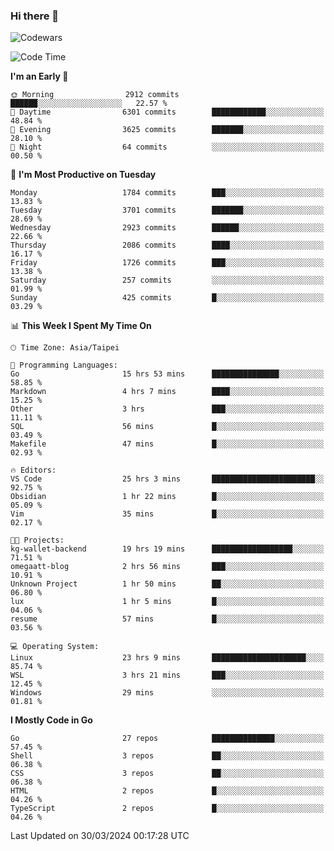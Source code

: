 ### Hi there 👋

![Codewars](https://www.codewars.com/users/omegaatt36/badges/small)

<!--START_SECTION:waka-->
![Code Time](http://img.shields.io/badge/Code%20Time-2%2C289%20hrs%2050%20mins-blue)

**I'm an Early 🐤** 

```text
🌞 Morning                2912 commits        ██████░░░░░░░░░░░░░░░░░░░   22.57 % 
🌆 Daytime                6301 commits        ████████████░░░░░░░░░░░░░   48.84 % 
🌃 Evening                3625 commits        ███████░░░░░░░░░░░░░░░░░░   28.10 % 
🌙 Night                  64 commits          ░░░░░░░░░░░░░░░░░░░░░░░░░   00.50 % 
```
📅 **I'm Most Productive on Tuesday** 

```text
Monday                   1784 commits        ███░░░░░░░░░░░░░░░░░░░░░░   13.83 % 
Tuesday                  3701 commits        ███████░░░░░░░░░░░░░░░░░░   28.69 % 
Wednesday                2923 commits        ██████░░░░░░░░░░░░░░░░░░░   22.66 % 
Thursday                 2086 commits        ████░░░░░░░░░░░░░░░░░░░░░   16.17 % 
Friday                   1726 commits        ███░░░░░░░░░░░░░░░░░░░░░░   13.38 % 
Saturday                 257 commits         ░░░░░░░░░░░░░░░░░░░░░░░░░   01.99 % 
Sunday                   425 commits         █░░░░░░░░░░░░░░░░░░░░░░░░   03.29 % 
```


📊 **This Week I Spent My Time On** 

```text
🕑︎ Time Zone: Asia/Taipei

💬 Programming Languages: 
Go                       15 hrs 53 mins      ███████████████░░░░░░░░░░   58.85 % 
Markdown                 4 hrs 7 mins        ████░░░░░░░░░░░░░░░░░░░░░   15.25 % 
Other                    3 hrs               ███░░░░░░░░░░░░░░░░░░░░░░   11.11 % 
SQL                      56 mins             █░░░░░░░░░░░░░░░░░░░░░░░░   03.49 % 
Makefile                 47 mins             █░░░░░░░░░░░░░░░░░░░░░░░░   02.93 % 

🔥 Editors: 
VS Code                  25 hrs 3 mins       ███████████████████████░░   92.75 % 
Obsidian                 1 hr 22 mins        █░░░░░░░░░░░░░░░░░░░░░░░░   05.09 % 
Vim                      35 mins             █░░░░░░░░░░░░░░░░░░░░░░░░   02.17 % 

🐱‍💻 Projects: 
kg-wallet-backend        19 hrs 19 mins      ██████████████████░░░░░░░   71.51 % 
omegaatt-blog            2 hrs 56 mins       ███░░░░░░░░░░░░░░░░░░░░░░   10.91 % 
Unknown Project          1 hr 50 mins        ██░░░░░░░░░░░░░░░░░░░░░░░   06.80 % 
lux                      1 hr 5 mins         █░░░░░░░░░░░░░░░░░░░░░░░░   04.06 % 
resume                   57 mins             █░░░░░░░░░░░░░░░░░░░░░░░░   03.56 % 

💻 Operating System: 
Linux                    23 hrs 9 mins       █████████████████████░░░░   85.74 % 
WSL                      3 hrs 21 mins       ███░░░░░░░░░░░░░░░░░░░░░░   12.45 % 
Windows                  29 mins             ░░░░░░░░░░░░░░░░░░░░░░░░░   01.81 % 
```

**I Mostly Code in Go** 

```text
Go                       27 repos            ██████████████░░░░░░░░░░░   57.45 % 
Shell                    3 repos             ██░░░░░░░░░░░░░░░░░░░░░░░   06.38 % 
CSS                      3 repos             ██░░░░░░░░░░░░░░░░░░░░░░░   06.38 % 
HTML                     2 repos             █░░░░░░░░░░░░░░░░░░░░░░░░   04.26 % 
TypeScript               2 repos             █░░░░░░░░░░░░░░░░░░░░░░░░   04.26 % 
```




 Last Updated on 30/03/2024 00:17:28 UTC
<!--END_SECTION:waka-->

<!--
**omegaatt36/omegaatt36** is a ✨ _special_ ✨ repository because its `README.md` (this file) appears on your GitHub profile.

Here are some ideas to get you started:

- 🔭 I’m currently working on ...
- 🌱 I’m currently learning ...
- 👯 I’m looking to collaborate on ...
- 🤔 I’m looking for help with ...
- 💬 Ask me about ...
- 📫 How to reach me: ...
- 😄 Pronouns: ...
- ⚡ Fun fact: ...
-->
